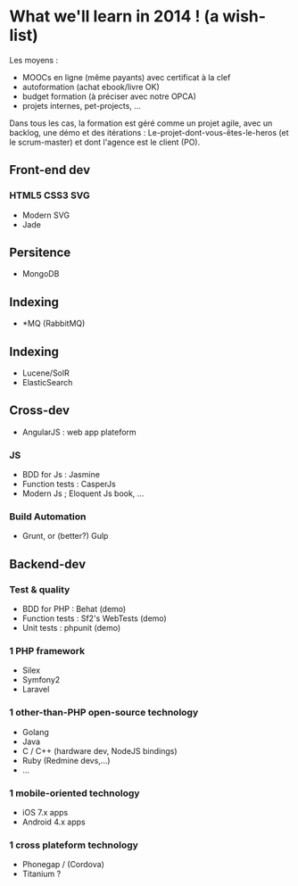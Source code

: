 # What we'll learn in 2014 ! (a wish-list)

Les moyens :

* MOOCs en ligne (même payants) avec certificat à la clef
* autoformation (achat ebook/livre OK)
* budget formation (à préciser avec notre OPCA)
* projets internes, pet-projects, ...

Dans tous les cas, la formation est géré comme un projet agile, avec un backlog, une démo et des itérations : Le-projet-dont-vous-êtes-le-heros (et le scrum-master) et dont l'agence est le client (PO).

## Front-end dev

### HTML5 CSS3 SVG

* Modern SVG
* Jade

## Persitence

* MongoDB

## Indexing

* *MQ (RabbitMQ)

## Indexing

* Lucene/SolR
* ElasticSearch

## Cross-dev

* AngularJS : web app plateform

### JS

* BDD for Js : Jasmine
* Function tests : CasperJs
* Modern Js ; Eloquent Js book, ...

### Build Automation

* Grunt, or (better?) Gulp

## Backend-dev

### Test & quality

* BDD for PHP : Behat (demo)
* Function tests : Sf2's WebTests (demo)
* Unit tests : phpunit (demo)

### 1 PHP framework

* Silex
* Symfony2
* Laravel

### 1 other-than-PHP open-source technology

* Golang
* Java
* C / C++ (hardware dev, NodeJS bindings)
* Ruby (Redmine devs,...)
* ...

### 1 mobile-oriented technology

* iOS 7.x apps
* Android 4.x apps

### 1 cross plateform technology

* Phonegap / (Cordova)
* Titanium ?
